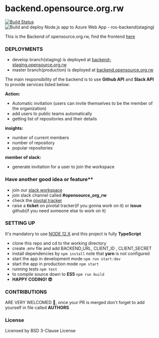# backend.opensource.org.rw

[![Build Status](https://dev.azure.com/urbainishimwe/opensource.org.rw/_apis/build/status/rwandaopensource.backend.opensource.org.rw?branchName=develop)](https://dev.azure.com/urbainishimwe/opensource.org.rw/_build/latest?definitionId=4&branchName=develop)
![Build and deploy Node.js app to Azure Web App - ros-backend(staging)](<https://github.com/rwandaopensource/backend.opensource.org.rw/workflows/Build%20and%20deploy%20Node.js%20app%20to%20Azure%20Web%20App%20-%20ros-backend(staging)/badge.svg?branch=develop>)

This is the Backend of opensource.org.rw, find the frontend [here](https://github.com/rwandaopensource/opensource.org.rw)

### DEPLOYMENTS

- develop branch(staging) is deployed at [backend-staging.opensource.org.rw](https://backend-staging.opensource.org.rw)
- master branch(production) is deployed at [backend.opensource.org.rw](http://backend.opensource.org.rw)

The main responsibility of the backend is to use **Github API** and **Slack API** to provide services listed below:

**Action:**

- Automatic invitation (users can invite themselves to be the member of the organization)
- add users to public teams automatically
- getting list of repositories and their details

**insights:**

- number of current members
- number of repository
- popular repositories

**member of slack:**

- generate invitation for a user to join the workspace

### Have another good idea or feature\*\*

- join our [slack workspace](http://bit.ly/2VmpgVp)
- join slack channel called **#opensource_org_rw**
- check the [pivotal tracker](https://www.pivotaltracker.com/n/projects/2437162)
- raise a **ticket** on pivotal tracker(if you gonna work on it) or **issue** github(if you need someone else to work on it)

### SETTING UP

It's mandatory to use [NODE 12.X](https://nodejs.org/en/download/current/) and this project is fully **TypeScript**

- clone this repo and cd to the working directory
- create .env file and add BACKEND_URL, CLIENT_ID , CLIENT_SECRET
- install dependencies by `npm install` note that **yarn** is not configured
- start the app in development mode `npm run start:dev`
- start the app in production mode `npm start`
- running tests `npm test`
- to compile source down to **ES5** `npm run build`
- **HAPPY CODING! 😎**

### CONTRIBUTIONS

ARE VERY WELCOMED 🙏, once your PR is merged don't forget to add yourself in file called **AUTHORS**

### License

Licensed by BSD 3-Clause License
